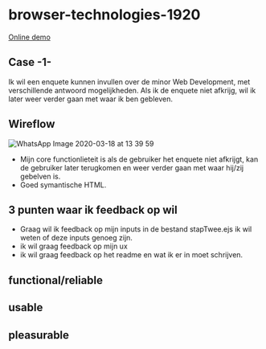 # browser-technologies-1920
[Online demo](https://enquete-web-dev.herokuapp.com/)

## Case -1-

Ik wil een enquete kunnen invullen over de minor Web Development, met verschillende antwoord mogelijkheden. Als ik de enquete niet afkrijg, wil ik later weer verder gaan met waar ik ben gebleven.

## Wireflow

![WhatsApp Image 2020-03-18 at 13 39 59](https://user-images.githubusercontent.com/45425087/76961846-63a64d80-691e-11ea-9871-e3a731c2ee6a.jpeg)

- Mijn core functionlieteit is als de gebruiker het enquete niet afkrijgt, kan de gebruiker later terugkomen en weer verder gaan met waar hij/zij gebelven is.
- Goed symantische HTML.

## 3 punten waar ik feedback op wil

- Graag wil ik feedback op mijn inputs in de bestand stapTwee.ejs ik wil weten of deze inputs genoeg zijn.
- ik wil graag feedback op mijn ux
- ik wil graag feedback op het readme en wat ik er in moet schrijven.

## functional/reliable

## usable

## pleasurable
